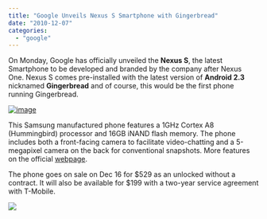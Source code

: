 ```yaml
---
title: "Google Unveils Nexus S Smartphone with Gingerbread"
date: "2010-12-07"
categories: 
  - "google"
---
```


On Monday, Google has officially unveiled the **Nexus S**, the latest Smartphone to be developed and branded by the company after Nexus One. Nexus S comes pre-installed with the latest version of **Android 2.3** nicknamed **Gingerbread** and of course, this would be the first phone running Gingerbread.

[![image](http://lh3.ggpht.com/_40bmzDo_mBs/TP4es0IdmwI/AAAAAAAABlg/2BI_0xK3dhE/image_thumb%5B2%5D.png?imgmax=800 "image")](http://lh5.ggpht.com/_40bmzDo_mBs/TP4eritQIDI/AAAAAAAABlc/oXFoAGvTrQQ/s1600-h/image%5B4%5D.png)

This Samsung manufactured phone features a 1GHz Cortex A8 (Hummingbird) processor and 16GB iNAND flash memory. The phone includes both a front-facing camera to facilitate video-chatting and a 5-megapixel camera on the back for conventional snapshots. More features on the official [webpage](http://www.google.com/nexus/#!/features).

The phone goes on sale on Dec 16 for $529 as an unlocked without a contract. It will also be available for $199 with a two-year service agreement with T-Mobile.

[![](http://lh6.ggpht.com/_40bmzDo_mBs/TP4ety6ID-I/AAAAAAAABlk/sV5CJkKp5go/video872e46f7c935%5B6%5D.jpg?imgmax=800)](http://www.youtube.com/watch?v=lxUXulxE5o0)
